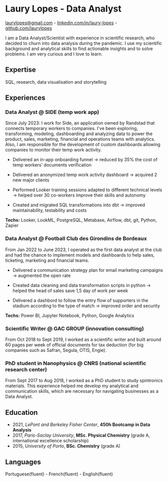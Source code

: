 # Laury Lopes - Data Analyst 
laurylopes@gmail.com - [linkedin.com/in/laury-lopes](https://www.linkedin.com/in/laury-lopes/) - [github.com/laurylopes](https://github.com/laurylopes)

I am a Data Analyst/Scientist with experience in scientific research, who decided to churn into data analysis during the pandemic. I use my scientific background and analytical skills to find actionable insights and to solve problems. I am very curious and I love to learn.

## Expertise
SQL, research, data visualisation and storytelling

## Experiences
### Data Analyst @ SIDE (temp work app)
Since July 2023: I work for Side, an application owned by Randstad that connects temporary workers to companies. I've been exploring, transforming, modeling, dashboarding and analyzing data to power the product, sales, marketing, financial and operations teams with analytics. Also, I am responsible for the development of custom dashboards allowing companies to monitor their temp work activity.

- Delivered an in-app onboarding funnel -> reduced by 35% the cost of temp workers' documents verification

- Delivered an anonymized temp work activity dashboard -> acquired 2 new major clients

- Performed Looker training sessions adapted to different technical levels -> helped over 30 co-workers improve their skills and autonomy

- Created and migrated SQL transformations into dbt -> improved maintainability, testability and costs
 
**Techs:** Looker, LookML, PostgreSQL, Metabase, Airflow, dbt, git, Python, Zapier

### Data Analyst @ Football Club des Girondins de Bordeaux
From Jan 2022 to June 2023, I operated as the first data analyst at the club and had the chance to implement models and dashboards to help sales, ticketing, marketing and financial teams.

- Delivered a communication strategy plan for email marketing campaigns -> augmented the open rate 

-  Created data cleaning and data transformation scripts in python -> helped the head of sales save 1,5 day of work per week

-  Delivered a dashbord to follow the entry flow of supporters in the stadium according to the type of match -> improved order and security

**Techs:** Power BI, Jupyter Notebook, Python, Google Analytics

### Scientific Writer @ GAC GROUP (innovation consulting)
From Oct 2018 to Sept 2019, I worked as a scientific writer and built around 60 pages per week of official documents for tax deduction (for big companies such as Safran, Segula, OTIS, Engie). 

### PhD student in Nanophysics @ CNRS (national scientific research center)
From Sept 2017 to Aug 2018, I worked as a PhD student to study spintronics materials. This experience helped me develop my analytical and communication skills, which are necessary for navigating businesses as a Data Analyst.


## Education 
- 2021, *LePont and Berkeley Fisher Center*, **450h Bootcamp in Data Analysis**
- 2017, *Paris-Saclay University*, **MSc. Physical Chemistry** (grade A, international excellence scholarship)
- 2015, *University of Porto*, **BSc. Chemistry** (grade A)

## Languages

Portuguese(fluent) - French(fluent) - English(fluent)



